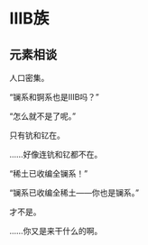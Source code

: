# ⅢB族

## 元素相谈

人口密集。

<span class="c021">“镧系和锕系也是ⅢB吗？”</span>

<span class="c039">“怎么就不是了呢。”</span>

只有钪和钇在。

……好像连钪和钇都不在。

<span class="c039">“稀土已收编全镧系！”</span>

<span class="c090">“镧系已收编全稀土——你也是镧系。”</span>

才不是。

……你又是来干什么的啊。
